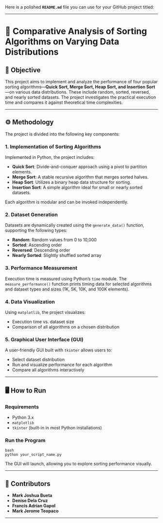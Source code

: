 Here is a polished **`README.md`** file you can use for your GitHub project titled:

---

# 📘 Comparative Analysis of Sorting Algorithms on Varying Data Distributions

## 🎯 Objective

This project aims to implement and analyze the performance of four popular sorting algorithms—**Quick Sort, Merge Sort, Heap Sort, and Insertion Sort**—on various data distributions. These include random, sorted, reversed, and nearly sorted datasets. The project investigates the practical execution time and compares it against theoretical time complexities.

---

## ⚙️ Methodology

The project is divided into the following key components:

### 1. **Implementation of Sorting Algorithms**

Implemented in Python, the project includes:

* **Quick Sort**: Divide-and-conquer approach using a pivot to partition elements.
* **Merge Sort**: A stable recursive algorithm that merges sorted halves.
* **Heap Sort**: Utilizes a binary heap data structure for sorting.
* **Insertion Sort**: A simple algorithm ideal for small or nearly sorted datasets.

Each algorithm is modular and can be invoked independently.

### 2. **Dataset Generation**

Datasets are dynamically created using the `generate_data()` function, supporting the following types:

* **Random**: Random values from 0 to 10,000
* **Sorted**: Ascending order
* **Reversed**: Descending order
* **Nearly Sorted**: Slightly shuffled sorted array

### 3. **Performance Measurement**

Execution time is measured using Python’s `time` module. The `measure_performance()` function prints timing data for selected algorithms and dataset types and sizes (1K, 5K, 10K, and 100K elements).

### 4. **Data Visualization**

Using `matplotlib`, the project visualizes:

* Execution time vs. dataset size
* Comparison of all algorithms on a chosen distribution

### 5. **Graphical User Interface (GUI)**

A user-friendly GUI built with `tkinter` allows users to:

* Select dataset distribution
* Run and visualize performance for each algorithm
* Compare all algorithms interactively

---

## 🖥️ How to Run

### Requirements

* Python 3.x
* `matplotlib`
* `tkinter` (built-in in most Python installations)

### Run the Program

```
bash
python your_script_name.py
```

The GUI will launch, allowing you to explore sorting performance visually.

---

## 🧠 Contributors

* **Mark Joshua Bueta**
* **Denise Dela Cruz**
* **Francis Adrian Gapol**
* **Mark Jerome Teopaco**

---
